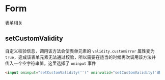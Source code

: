 # Form

表单相关

## setCustomValidity

自定义校验信息，调用该方法会使表单元素的 `validity.customError` 属性变为 `true`，造成该表单元素无法通过校验，所以需要在适当的时候再次调用该方法并传入一个空字符串值，这里选择了 `oninput` 事件

``` html
<input oninput="setCustomValidity('')" oninvalid="setCustomValidity('请输入')" required type="text">
```

